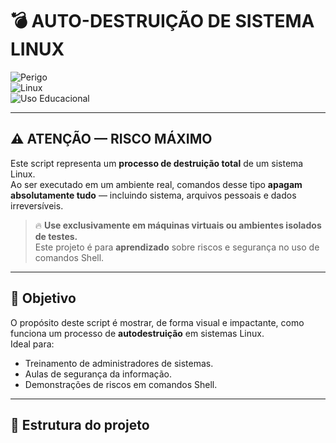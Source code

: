# 💣 AUTO-DESTRUIÇÃO DE SISTEMA LINUX

![Perigo](https://img.shields.io/badge/PERIGO-ALTÍSSIMO-red?style=for-the-badge)  
![Linux](https://img.shields.io/badge/Linux-Bash-blue?style=for-the-badge)  
![Uso Educacional](https://img.shields.io/badge/Uso-Educacional-green?style=for-the-badge)

---

## ⚠️ ATENÇÃO — RISCO MÁXIMO

Este script representa um **processo de destruição total** de um sistema Linux.  
Ao ser executado em um ambiente real, comandos desse tipo **apagam absolutamente tudo** — incluindo sistema, arquivos pessoais e dados irreversíveis.

> 🔥 **Use exclusivamente em máquinas virtuais ou ambientes isolados de testes.**  
> Este projeto é para **aprendizado** sobre riscos e segurança no uso de comandos Shell.

---

## 🎯 Objetivo
O propósito deste script é mostrar, de forma visual e impactante, como funciona um processo de **autodestruição** em sistemas Linux.  
Ideal para:
- Treinamento de administradores de sistemas.
- Aulas de segurança da informação.
- Demonstrações de riscos em comandos Shell.

---

## 📂 Estrutura do projeto
